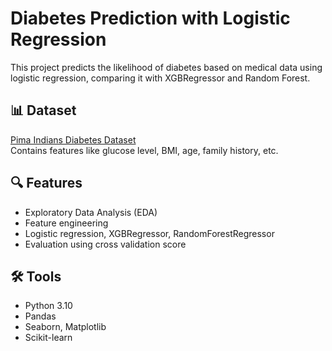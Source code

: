 # Diabetes Prediction with Logistic Regression

This project predicts the likelihood of diabetes based on medical data using logistic regression, comparing it with XGBRegressor and Random Forest.

## 📊 Dataset
[Pima Indians Diabetes Dataset](https://www.kaggle.com/datasets/uciml/pima-indians-diabetes-database)  
Contains features like glucose level, BMI, age, family history, etc.

## 🔍 Features
- Exploratory Data Analysis (EDA)
- Feature engineering
- Logistic regression, XGBRegressor, RandomForestRegressor
- Evaluation using cross validation score

## 🛠️ Tools
- Python 3.10
- Pandas
- Seaborn, Matplotlib
- Scikit-learn
